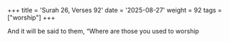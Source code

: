 +++
title = 'Surah 26, Verses 92'
date = '2025-08-27'
weight = 92
tags = ["worship"]
+++

And it will be said to them, “Where are those you used to worship